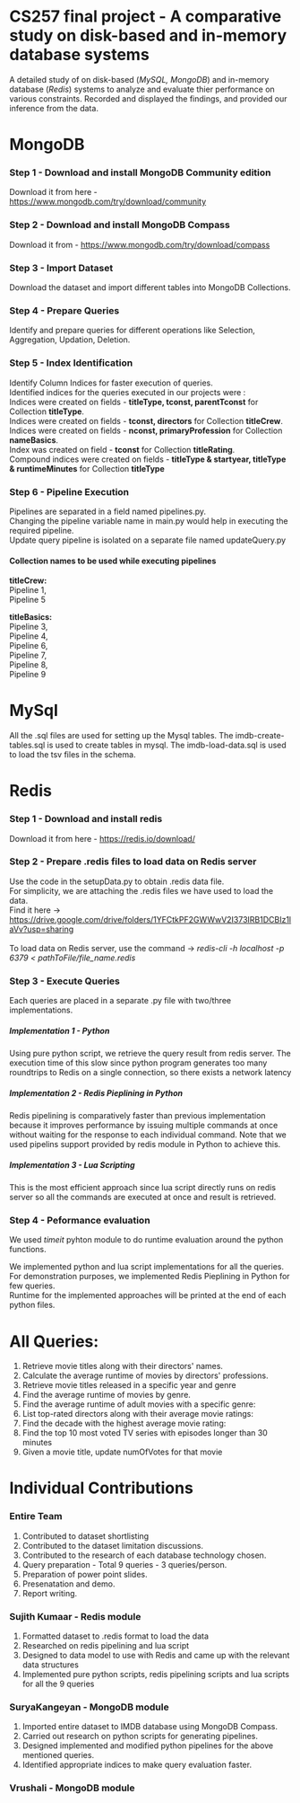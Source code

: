 # CS257 final project - A comparative study on disk-based and in-memory database systems

A detailed study of on disk-based (_MySQL, MongoDB_) and in-memory database (_Redis_) systems to analyze and evaluate thier performance on various constraints. Recorded and displayed the findings, and provided our inference from the data. 

# MongoDB
### Step 1 - Download and install MongoDB Community edition
Download it from here - https://www.mongodb.com/try/download/community

### Step 2 - Download and install MongoDB Compass
Download it from - https://www.mongodb.com/try/download/compass

### Step 3 - Import Dataset 
Download the dataset and import different tables into MongoDB Collections.

### Step 4 - Prepare Queries
Identify and prepare queries for different operations like Selection, Aggregation, Updation, Deletion.

### Step 5 - Index Identification
Identify Column Indices  for faster execution of queries.<br>
Identified indices for the queries executed in our projects were :<br>
  Indices were created on fields - **titleType, tconst, parentTconst** for Collection **titleType**.<br>
  Indices were created on fields - **tconst, directors** for Collection **titleCrew**.<br>
  Indices were created on fields - **nconst, primaryProfession** for Collection **nameBasics**.<br>
  Index was created on field - **tconst** for Collection **titleRating**.<br>
  Compound indices were created on fields - **titleType & startyear, titleType & runtimeMinutes** for Collection **titleType**
  
### Step 6 - Pipeline Execution
Pipelines are separated in a field named pipelines.py.<br>
Changing the pipeline variable name in main.py would help in executing the required pipeline.<br>
Update query pipeline is isolated on a separate file named updateQuery.py <br>

#### Collection names to be used while executing pipelines

**titleCrew:**<br>
Pipeline 1,<br>
Pipeline 5

**titleBasics:**<br>
Pipeline 3,<br>
Pipeline 4,<br>
Pipeline 6,<br>
Pipeline 7,<br>
Pipeline 8,<br>
Pipeline 9

# MySql
All the .sql files are used for setting up the Mysql tables.
The imdb-create-tables.sql is used to create tables in mysql.
The imdb-load-data.sql is used to load the tsv files in the schema.

# Redis

### Step 1 - Download and install redis
Download it from here - https://redis.io/download/

### Step 2 - Prepare .redis files to load data on Redis server
Use the code in the setupData.py to obtain .redis data file. <br>
For simplicity, we are attaching the .redis files we have used to load the data. <br>
Find it here -> https://drive.google.com/drive/folders/1YFCtkPF2GWWwV2I373IRB1DCBIz1laVv?usp=sharing <br>
<br>
To load data on Redis server, use the command -> _redis-cli -h localhost -p 6379 < pathToFile/file_name.redis_


### Step 3 - Execute Queries
Each queries are placed in a separate .py file with two/three implementations.

##### Implementation 1 - Python
Using pure python script, we retrieve the query result from redis server.
The execution time of this slow since python program generates too many roundtrips to Redis on a single connection, so there exists a network latency

##### Implementation 2 - Redis Pieplining in Python
Redis pipelining is comparatively faster than previous implementation because it improves performance by issuing multiple commands at once without waiting for the response to each individual command.
Note that we used pipelins support provided by redis module in Python to achieve this.

##### Implementation 3 - Lua Scripting
This is the most efficient approach since lua script directly runs on redis server so all the commands are executed at once and result is retrieved.


### Step 4 - Peformance evaluation
We used _timeit_ pyhton module to do runtime evaluation around the python functions.<br>

We implemented python and lua script implementations for all the queries.<br>
For demonstration purposes, we implemented Redis Pieplining in Python for few queries.<br>
Runtime for the implemented approaches will be printed at the end of each python files.<br>



# All Queries:
1. Retrieve movie titles along with their directors' names.
2. Calculate the average runtime of movies by directors' professions.
3. Retrieve movie titles released in a specific year and genre
4. Find the average runtime of movies by genre.
5. Find the average runtime of adult movies with a specific genre:
6. List top-rated directors along with their average movie ratings:
7. Find the decade with the highest average movie rating:
8. Find the top 10 most voted TV series with episodes longer than 30 minutes
9. Given a movie title, update numOfVotes for that movie


# Individual Contributions

### Entire Team
1. Contributed to dataset shortlisting 
2. Contributed to the dataset limitation discussions.
3. Contributed to the research of each database technology chosen.
4. Query preparation - Total 9 queries - 3 queries/person.
5. Preparation of power point slides.
6. Presenatation and demo.
7. Report writing.

### Sujith Kumaar - Redis module
1. Formatted dataset to .redis format to load the data
2. Researched on redis pipelining and lua script
3. Designed to data model to use with Redis and came up with the relevant data structures
4. Implemented pure python scripts, redis pipelining scripts and lua scripts for all the 9 queries

### SuryaKangeyan - MongoDB module   
1. Imported entire dataset to IMDB database using MongoDB Compass.
2. Carried out research on python scripts for generating pipelines.
3. Designed implemented and modified python pipelines for the above mentioned queries.
4. Identified appropriate indices to make query evaluation faster.

### Vrushali - MongoDB module  
